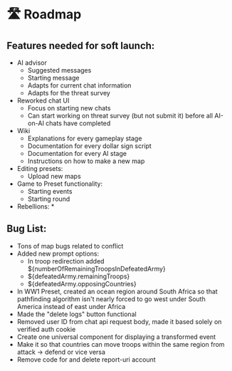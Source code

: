 # 🛣️ Roadmap

## Features needed for soft launch:

* AI advisor
  * Suggested messages
  * Starting message
  * Adapts for current chat information
  * Adapts for the threat survey
* Reworked chat UI
  * Focus on starting new chats
  * Can start working on threat survey (but not submit it) before all AI-on-AI chats have completed
* Wiki
  * Explanations for every gameplay stage
  * Documentation for every dollar sign script
  * Documentation for every AI stage
  * Instructions on how to make a new map
* Editing presets:
  * Upload new maps
* Game to Preset functionality:
  * Starting events
  * Starting round
* Rebellions:
  *

## Bug List:

* Tons of map bugs related to conflict&#x20;
* Added new prompt options:
  * In troop redirection added ${numberOfRemainingTroopsInDefeatedArmy}
  * ${defeatedArmy.remainingTroops}
  * ${defeatedArmy.opposingCountries}
* In WW1 Preset, created an ocean region around South Africa so that pathfinding algorithm isn't nearly forced to go west under South America instead of east under Africa
* Made the "delete logs" button functional
* Removed user ID from chat api request body, made it based solely on verified auth cookie
* Create one universal component for displaying a transformed event&#x20;
* Make it so that countries can move troops within the same region from attack -> defend or vice versa
* Remove code for and delete report-uri account
